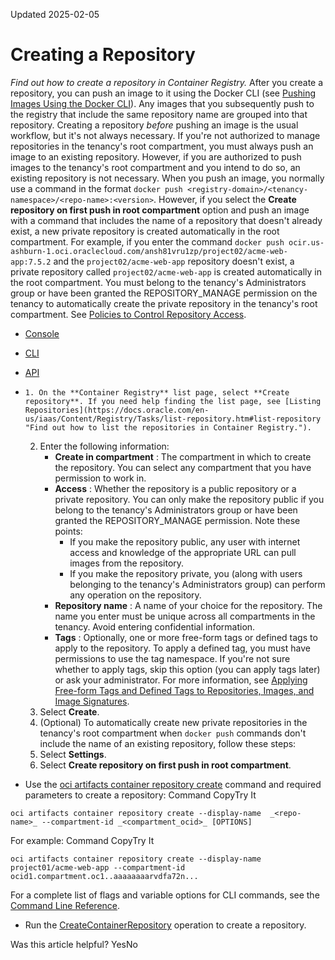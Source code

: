 Updated 2025-02-05
# Creating a Repository
_Find out how to create a repository in Container Registry._
After you create a repository, you can push an image to it using the Docker CLI (see [Pushing Images Using the Docker CLI](https://docs.oracle.com/en-us/iaas/Content/Registry/Tasks/registrypushingimagesusingthedockercli.htm#Pushing_Images_Using_the_Docker_CLI "Find out how to push images to Container Registry using the Docker CLI.")). Any images that you subsequently push to the registry that include the same repository name are grouped into that repository.
Creating a repository _before_ pushing an image is the usual workflow, but it's not always necessary. If you're not authorized to manage repositories in the tenancy's root compartment, you must always push an image to an existing repository. However, if you are authorized to push images to the tenancy's root compartment and you intend to do so, an existing repository is not necessary. 
When you push an image, you normally use a command in the format `docker push <registry-domain>/<tenancy-namespace>/<repo-name>:<version>`. However, if you select the **Create repository on first push in root compartment** option and push an image with a command that includes the name of a repository that doesn't already exist, a new private repository is created automatically in the root compartment. 
For example, if you enter the command `docker push ocir.us-ashburn-1.oci.oraclecloud.com/ansh81vru1zp/project02/acme-web-app:7.5.2` and the `project02/acme-web-app` repository doesn't exist, a private repository called `project02/acme-web-app` is created automatically in the root compartment.
You must belong to the tenancy's Administrators group or have been granted the REPOSITORY_MANAGE permission on the tenancy to automatically create the private repository in the tenancy's root compartment. See [Policies to Control Repository Access](https://docs.oracle.com/en-us/iaas/Content/Registry/Concepts/registrypolicyrepoaccess.htm#Policies_to_Control_Repository_Access "Find out how to set up policies to control access to repositories in Container Registry, along with some examples of common policies.").
  * [Console](https://docs.oracle.com/en-us/iaas/Content/Registry/Tasks/registrycreatingarepository.htm)
  * [CLI](https://docs.oracle.com/en-us/iaas/Content/Registry/Tasks/registrycreatingarepository.htm)
  * [API](https://docs.oracle.com/en-us/iaas/Content/Registry/Tasks/registrycreatingarepository.htm)


  *     1. On the **Container Registry** list page, select **Create repository**. If you need help finding the list page, see [Listing Repositories](https://docs.oracle.com/en-us/iaas/Content/Registry/Tasks/list-repository.htm#list-repository "Find out how to list the repositories in Container Registry.").
    2. Enter the following information:
       * **Create in compartment** : The compartment in which to create the repository. You can select any compartment that you have permission to work in.
       * **Access** : Whether the repository is a public repository or a private repository. You can only make the repository public if you belong to the tenancy's Administrators group or have been granted the REPOSITORY_MANAGE permission. Note these points:
         * If you make the repository public, any user with internet access and knowledge of the appropriate URL can pull images from the repository.
         * If you make the repository private, you (along with users belonging to the tenancy's Administrators group) can perform any operation on the repository.
       * **Repository name** : A name of your choice for the repository. The name you enter must be unique across all compartments in the tenancy. Avoid entering confidential information.
       * **Tags** : Optionally, one or more free-form tags or defined tags to apply to the repository. To apply a defined tag, you must have permissions to use the tag namespace. If you're not sure whether to apply tags, skip this option (you can apply tags later) or ask your administrator. For more information, see [Applying Free-form Tags and Defined Tags to Repositories, Images, and Image Signatures](https://docs.oracle.com/en-us/iaas/Content/Registry/Tasks/registrytaggingresourceswithfreeformdefinedtags.htm#registrytaggingimageswithfreeformdefinedtags "Find out how to add free-form tags and defined tags to repositories, images, and image signatures with Container Registry.").
    3. Select **Create**.
    4. (Optional) To automatically create new private repositories in the tenancy's root compartment when `docker push` commands don't include the name of an existing repository, follow these steps:
      1. Select **Settings**.
      2. Select **Create repository on first push in root compartment**.
  * Use the [oci artifacts container repository create](https://docs.oracle.com/iaas/tools/oci-cli/latest/oci_cli_docs/cmdref/artifacts/container/repository/create.html) command and required parameters to create a repository:
Command
CopyTry It
```
oci artifacts container repository create --display-name  _<repo-name>_ --compartment-id _<compartment_ocid>_ [OPTIONS]
```

For example:
Command
CopyTry It
```
oci artifacts container repository create --display-name project01/acme-web-app --compartment-id ocid1.compartment.oc1..aaaaaaaarvdfa72n...
```

For a complete list of flags and variable options for CLI commands, see the [Command Line Reference](https://docs.oracle.com/iaas/tools/oci-cli/latest/oci_cli_docs/index.html).
  * Run the [CreateContainerRepository](https://docs.oracle.com/iaas/api/#/en/registry/latest/ContainerRepository/CreateContainerRepository) operation to create a repository.


Was this article helpful?
YesNo

